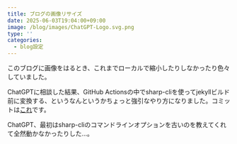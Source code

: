 ```yaml
---
title: ブログの画像リサイズ
date: 2025-06-03T19:04:00+09:00
image: /blog/images/ChatGPT-Logo.svg.png
type: ''
categories:
  - blog設定
---
```

このブログに画像をはるとき、これまでローカルで縮小したりしなかったり色々していました。

ChatGPTに相談した結果、GitHub Actionsの中でsharp-cliを使ってjekyllビルド前に変換する、というなんというかちょっと強引なやり方になりました。コミットは[これ](https://github.com/skoji/skoji.jp-source/commit/746557b4ef56a620582d350c4bb9f2a78bf497d9)です。

ChatGPT、最初はsharp-cliのコマンドラインオプションを古いのを教えてくれて全然動かなかったりした…。
